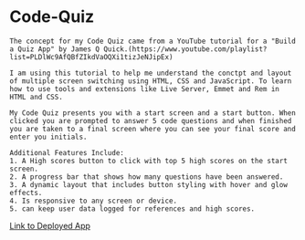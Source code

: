 # Code-Quiz

    The concept for my Code Quiz came from a YouTube tutorial for a "Build a Quiz App" by James Q Quick.(https://www.youtube.com/playlist?list=PLDlWc9AfQBfZIkdVaOQXi1tizJeNJipEx)

    I am using this tutorial to help me understand the conctpt and layout of multiple screen switching using HTML, CSS and JavaScript. To learn how to use tools and extensions like Live Server, Emmet and Rem in HTML and CSS.

    My Code Quiz presents you with a start screen and a start button. When clicked you are prompted to answer 5 code questions and when finished you are taken to a final screen where you can see your final score and enter you initials.

    Additional Features Include:
    1. A High scores button to click with top 5 high scores on the start screen.
    2. A progress bar that shows how many questions have been answered. 
    3. A dynamic layout that includes button styling with hover and glow effects.
    4. Is responsive to any screen or device. 
    5. can keep user data logged for references and high scores.

[Link to Deployed App](https://mekaleka.github.io/Code-Quiz/)
